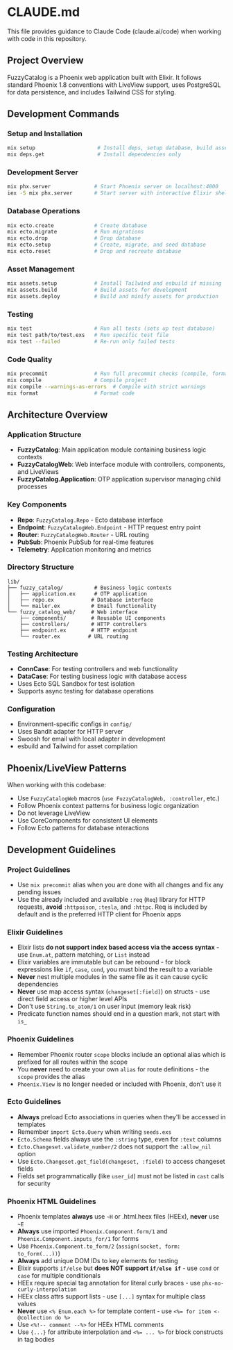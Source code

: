 # CLAUDE.md

This file provides guidance to Claude Code (claude.ai/code) when working with code in this repository.

## Project Overview

FuzzyCatalog is a Phoenix web application built with Elixir. It follows standard Phoenix 1.8 conventions with LiveView support, uses PostgreSQL for data persistence, and includes Tailwind CSS for styling.

## Development Commands

### Setup and Installation
```bash
mix setup                    # Install deps, setup database, build assets
mix deps.get                 # Install dependencies only
```

### Development Server
```bash
mix phx.server              # Start Phoenix server on localhost:4000
iex -S mix phx.server       # Start server with interactive Elixir shell
```

### Database Operations
```bash
mix ecto.create             # Create database
mix ecto.migrate            # Run migrations
mix ecto.drop               # Drop database
mix ecto.setup              # Create, migrate, and seed database
mix ecto.reset              # Drop and recreate database
```

### Asset Management
```bash
mix assets.setup            # Install Tailwind and esbuild if missing
mix assets.build            # Build assets for development
mix assets.deploy           # Build and minify assets for production
```

### Testing
```bash
mix test                    # Run all tests (sets up test database)
mix test path/to/test.exs   # Run specific test file
mix test --failed           # Re-run only failed tests
```

### Code Quality
```bash
mix precommit               # Run full precommit checks (compile, format, test)
mix compile                 # Compile project
mix compile --warnings-as-errors  # Compile with strict warnings
mix format                  # Format code
```

## Architecture Overview

### Application Structure
- **FuzzyCatalog**: Main application module containing business logic contexts
- **FuzzyCatalogWeb**: Web interface module with controllers, components, and LiveViews
- **FuzzyCatalog.Application**: OTP application supervisor managing child processes

### Key Components
- **Repo**: `FuzzyCatalog.Repo` - Ecto database interface
- **Endpoint**: `FuzzyCatalogWeb.Endpoint` - HTTP request entry point
- **Router**: `FuzzyCatalogWeb.Router` - URL routing
- **PubSub**: Phoenix PubSub for real-time features
- **Telemetry**: Application monitoring and metrics

### Directory Structure
```
lib/
├── fuzzy_catalog/          # Business logic contexts
│   ├── application.ex      # OTP application
│   ├── repo.ex            # Database interface
│   └── mailer.ex          # Email functionality
└── fuzzy_catalog_web/     # Web interface
    ├── components/        # Reusable UI components
    ├── controllers/       # HTTP controllers
    ├── endpoint.ex        # HTTP endpoint
    └── router.ex         # URL routing
```

### Testing Architecture
- **ConnCase**: For testing controllers and web functionality
- **DataCase**: For testing business logic with database access
- Uses Ecto SQL Sandbox for test isolation
- Supports async testing for database operations

### Configuration
- Environment-specific configs in `config/`
- Uses Bandit adapter for HTTP server
- Swoosh for email with local adapter in development
- esbuild and Tailwind for asset compilation

## Phoenix/LiveView Patterns

When working with this codebase:
- Use `FuzzyCatalogWeb` macros (`use FuzzyCatalogWeb, :controller`, etc.)
- Follow Phoenix context patterns for business logic organization
- Do not leverage LiveView
- Use CoreComponents for consistent UI elements
- Follow Ecto patterns for database interactions

## Development Guidelines

### Project Guidelines
- Use `mix precommit` alias when you are done with all changes and fix any pending issues
- Use the already included and available `:req` (`Req`) library for HTTP requests, **avoid** `:httpoison`, `:tesla`, and `:httpc`. Req is included by default and is the preferred HTTP client for Phoenix apps

### Elixir Guidelines
- Elixir lists **do not support index based access via the access syntax** - use `Enum.at`, pattern matching, or `List` instead
- Elixir variables are immutable but can be rebound - for block expressions like `if`, `case`, `cond`, you must bind the result to a variable
- **Never** nest multiple modules in the same file as it can cause cyclic dependencies
- **Never** use map access syntax (`changeset[:field]`) on structs - use direct field access or higher level APIs
- Don't use `String.to_atom/1` on user input (memory leak risk)
- Predicate function names should end in a question mark, not start with `is_`

### Phoenix Guidelines
- Remember Phoenix router `scope` blocks include an optional alias which is prefixed for all routes within the scope
- You **never** need to create your own `alias` for route definitions - the `scope` provides the alias
- `Phoenix.View` is no longer needed or included with Phoenix, don't use it

### Ecto Guidelines
- **Always** preload Ecto associations in queries when they'll be accessed in templates
- Remember `import Ecto.Query` when writing `seeds.exs`
- `Ecto.Schema` fields always use the `:string` type, even for `:text` columns
- `Ecto.Changeset.validate_number/2` does not support the `:allow_nil` option
- Use `Ecto.Changeset.get_field(changeset, :field)` to access changeset fields
- Fields set programmatically (like `user_id`) must not be listed in `cast` calls for security

### Phoenix HTML Guidelines
- Phoenix templates **always** use `~H` or .html.heex files (HEEx), **never** use `~E`
- **Always** use imported `Phoenix.Component.form/1` and `Phoenix.Component.inputs_for/1` for forms
- Use `Phoenix.Component.to_form/2` (`assign(socket, form: to_form(...))`)
- **Always** add unique DOM IDs to key elements for testing
- Elixir supports `if/else` but **does NOT support `if/else if`** - use `cond` or `case` for multiple conditionals
- HEEx require special tag annotation for literal curly braces - use `phx-no-curly-interpolation`
- HEEx class attrs support lists - use `[...]` syntax for multiple class values
- **Never** use `<% Enum.each %>` for template content - use `<%= for item <- @collection do %>`
- Use `<%!-- comment --%>` for HEEx HTML comments
- Use `{...}` for attribute interpolation and `<%= ... %>` for block constructs in tag bodies
